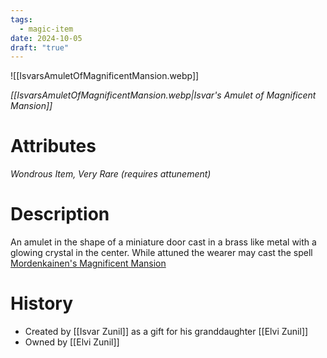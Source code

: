 ```yaml
---
tags:
  - magic-item
date: 2024-10-05
draft: "true"
---
```

![[IsvarsAmuletOfMagnificentMansion.webp]]

*[[IsvarsAmuletOfMagnificentMansion.webp|Isvar's Amulet of Magnificent Mansion]]*
# Attributes
*Wondrous Item, Very Rare (requires attunement)*

# Description
An amulet in the shape of a miniature door cast in a brass like metal with a glowing crystal in the center. While attuned the wearer may cast the spell [Mordenkainen's Magnificent Mansion](https://www.dndbeyond.com/spells/2619112-mordenkainens-magnificent-mansion) 

# History
- Created by [[Isvar Zunil]] as a gift for his granddaughter [[Elvi Zunil]]
- Owned by [[Elvi Zunil]]